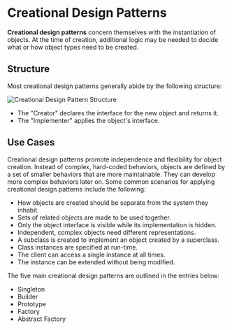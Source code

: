 # Creational Design Patterns


**Creational design patterns** concern themselves with the instantiation of objects. At the time of creation, additional logic may be needed to decide what or how object types need to be created.

## Structure

Most creational design patterns generally abide by the following structure:

![Creational Design Pattern Structure](https://raw.githubusercontent.com/Codecademy/docs/main/media/creational-design-pattern-structure.png)

- The "Creator" declares the interface for the new object and returns it.
- The "Implementer" applies the object's interface.

## Use Cases

Creational design patterns promote independence and flexibility for object creation. Instead of complex, hard-coded behaviors, objects are defined by a set of smaller behaviors that are more maintainable. They can develop more complex behaviors later on. Some common scenarios for applying creational design patterns include the following:

- How objects are created should be separate from the system they inhabit.
- Sets of related objects are made to be used together.
- Only the object interface is visible while its implementation is hidden.
- Independent, complex objects need different representations.
- A subclass is created to implement an object created by a superclass.
- Class instances are specified at run-time.
- The client can access a single instance at all times.
- The instance can be extended without being modified.

The five main creational design patterns are outlined in the entries below:

- Singleton
- Builder
- Prototype
- Factory
- Abstract Factory